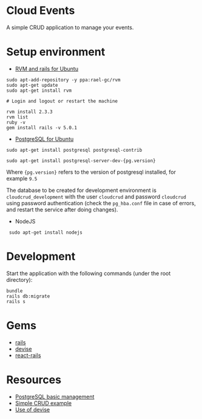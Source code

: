 # Cloud Events

A simple CRUD application to manage your events.

# Setup environment

* [RVM and rails for Ubuntu](https://github.com/rvm/ubuntu_rvm)

```
sudo apt-add-repository -y ppa:rael-gc/rvm
sudo apt-get update
sudo apt-get install rvm

# Login and logout or restart the machine

rvm install 2.3.3
rvm list
ruby -v
gem install rails -v 5.0.1 

```

* [PostgreSQL for Ubuntu](https://www.postgresql.org/download/linux/ubuntu/)


```
sudo apt-get install postgresql postgresql-contrib 

sudo apt-get install postgresql-server-dev-{pg.version}
```
Where `{pg.version}` refers to the version of postgresql installed, for example `9.5` 

The database to be created for development environment is `cloudcrud_development` with the user `cloudcrud` and password `cloudcrud` using password authentication (check the `pg_hba.conf` file in case of errors, and restart the service after doing changes).


* NodeJS

``` sudo apt-get install nodejs```

# Development

Start the application with the following commands (under the root directory):

```
bundle
rails db:migrate
rails s
```

# Gems

* [rails](https://github.com/rails/rails)
* [devise](https://github.com/plataformatec/devise)
* [react-rails](https://github.com/reactjs/react-rails)

# Resources

* [PostgreSQL basic management](https://medium.com/coding-blocks/creating-user-database-and-adding-access-on-postgresql-8bfcd2f4a91e)
* [Simple CRUD example](https://medium.com/quick-code/simple-rails-crud-app-with-react-frontend-using-react-rails-gem-b708b89a9419)
* [Use of devise](https://learnetto.com/tutorials/using-devise-with-react)
